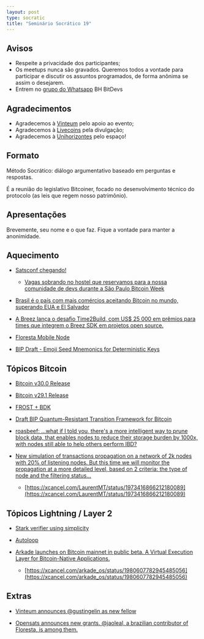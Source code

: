 ```yaml
---
layout: post
type: socratic
title: "Seminário Socrático 19"
---
```

## Avisos
- Respeite a privacidade dos participantes;
- Os meetups nunca são gravados. Queremos todos a vontade para participar e discutir os assuntos programados, de forma anônima se assim o desejarem.
- Entrem no [grupo do Whatsapp](https://chat.whatsapp.com/EXLJjo3QURxBcj8bqxLc81) BH BitDevs

## Agradecimentos

- Agradecemos à [Vinteum](https://vinteum.org/) pelo apoio ao evento;
- Agradecemos à [Livecoins](https://livecoins.com.br/) pela divulgação;
- Agradecemos à [Unihorizontes](https://unihorizontes.br/) pelo espaço!

## Formato

Método Socrático: diálogo argumentativo baseado em perguntas e respostas.

É a reunião do legislativo Bitcoiner, focado no desenvolvimento técnico do protocolo (as leis que regem nosso patrimônio).

## Apresentações

Brevemente, seu nome e o que faz. Fique a vontade para manter a anonimidade.


## Aquecimento

- [Satsconf chegando!](https://satsconf.com.br)
  - [Vagas sobrando no hostel que reservamos para a nossa comunidade de devs durante a São Paulo Bitcoin Week](https://xcancel.com/Vinteum_org/status/1977857939588169868)

- [Brasil é o país com mais comércios aceitando Bitcoin no mundo, superando EUA e El Salvador](https://livecoins.com.br/brasil-e-o-pais-com-mais-comercios-aceitando-bitcoin-no-mundo/)

- [A Breez lança o desafio Time2Build, com US$ 25 000 em prêmios para times que integrem o Breez SDK em projetos open source.](https://time2build.dev)

- [Floresta Mobile Node](https://github.com/jvsena42/floresta_node)

- [BIP Draft - Emoji Seed Mnemonics for Deterministic Keys](https://groups.google.com/g/bitcoindev/c/2oeo-VB2QtY)

## Tópicos Bitcoin

- [Bitcoin v30.0 Release](https://bitcoincore.org/en/releases/30.0/)

- [Bitcoin v29.1 Release](https://bitcoincore.org/en/releases/29.2/)

- [FROST + BDK](https://groups.google.com/g/bitcoindev/c/IwOY6IanJyY) 

- [Draft BIP Quantum-Resistant Transition Framework for Bitcoin](https://groups.google.com/g/bitcoindev/c/2mQEyxHUskc)

- [roasbeef: ...what if I told you, there's a more intelligent way to prune block data, that enables nodes to reduce their storage burden by 1000x, with nodes still able to help others perform IBD?](https://xcancel.com/roasbeef/status/1973914845247594840)

- [New simulation of transactions propagation on a network of 2k nodes with 20% of listening nodes. But this time we will monitor the propagation at a more detailed level, based on 2 criteria: the type of node and the filtering status...](https://github.com/LaurentMT/filters_simulator/blob/main/filters_simulator_2.nlogox)
  - [https://xcancel.com/LaurentMT/status/1973416866212180089](https://xcancel.com/LaurentMT/status/1973416866212180089)


## Tópicos Lightning / Layer 2

- [Stark verifier using simplicity](https://xcancel.com/monsieur_kus/status/1971261441782268368)

- [Autoloop](https://docs.lightning.engineering/lightning-network-tools/loop/autoloop)

- [Arkade launches on Bitcoin mainnet in public beta. A Virtual Execution Layer for Bitcoin-Native Applications.](https://arkadeos.com/)

  - [https://xcancel.com/arkade_os/status/1980607782945485056](https://xcancel.com/arkade_os/status/1980607782945485056)


## Extras

- [Vinteum announces @gustingelin as new fellow](https://xcancel.com/Vinteum_org/status/1980725315610767778)

- [Opensats announces new grants. @jaoleal, a brazilian contributor of Floresta, is among them.](https://opensats.org/blog/fourteenth-wave-of-bitcoin-grants#floresta)

